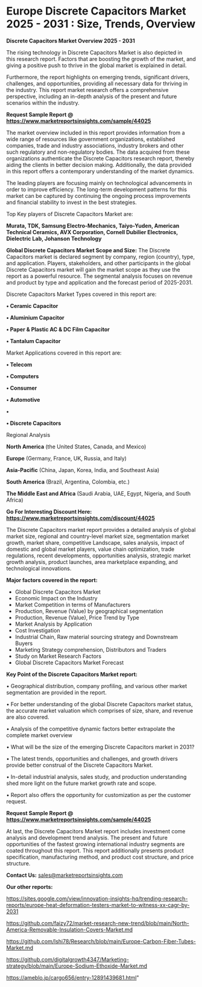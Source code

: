 # Europe Discrete Capacitors Market 2025 - 2031 : Size, Trends, Overview

<Strong> Discrete Capacitors Market Overview 2025 - 2031</strong>

The rising technology in Discrete Capacitors Market is also depicted in this research report. Factors that are boosting the growth of the market, and giving a positive push to thrive in the global market is explained in detail.

Furthermore, the report highlights on emerging trends, significant drivers, challenges, and opportunities, providing all necessary data for thriving in the industry. This report market research offers a comprehensive perspective, including an in-depth analysis of the present and future scenarios within the industry.

<strong>Request Sample Report @ <a href=https://www.marketreportsinsights.com/sample/44025>https://www.marketreportsinsights.com/sample/44025</a></strong>

The market overview included in this report provides information from a wide range of resources like government organizations, established companies, trade and industry associations, industry brokers and other such regulatory and non-regulatory bodies. The data acquired from these organizations authenticate the Discrete Capacitors research report, thereby aiding the clients in better decision making. Additionally, the data provided in this report offers a contemporary understanding of the market dynamics.

The leading players are focusing mainly on technological advancements in order to improve efficiency. The long-term development patterns for this market can be captured by continuing the ongoing process improvements and financial stability to invest in the best strategies.

Top Key players of Discrete Capacitors Market are:

<strong>Murata, TDK, Samsung Electro-Mechanics, Taiyo-Yuden, American Technical Ceramics, AVX Corporation, Cornell Dubilier Electronics, Dielectric Lab, Johanson Technology</strong>

<strong><b>Global Discrete Capacitors Market Scope and Size:</b></strong>
The Discrete Capacitors market is declared segment by company, region (country), type, and application. Players, stakeholders, and other participants in the global Discrete Capacitors market will gain the market scope as they use the report as a powerful resource. The segmental analysis focuses on revenue and product by type and application and the forecast period of 2025-2031.

Discrete Capacitors Market Types covered in this report are:

<strong>•  Ceramic Capacitor

•  Aluminium Capacitor

•  Paper & Plastic AC & DC Film Capacitor

•  Tantalum Capacitor</strong>

Market Applications covered in this report are:

<strong>•  Telecom

•  Computers

•  Consumer

•  Automotive

•  

•  Discrete Capacitors</strong> 

Regional Analysis

<strong>North America</strong> (the United States, Canada, and Mexico)

<strong>Europe</strong> (Germany, France, UK, Russia, and Italy)

<strong>Asia-Pacific</strong> (China, Japan, Korea, India, and Southeast Asia)

<strong>South America</strong> (Brazil, Argentina, Colombia, etc.)

<strong>The Middle East and Africa</strong> (Saudi Arabia, UAE, Egypt, Nigeria, and South Africa)

<strong>Go For Interesting Discount Here: <a href=https://www.marketreportsinsights.com/discount/44025>https://www.marketreportsinsights.com/discount/44025</a></strong>

The Discrete Capacitors market report provides a detailed analysis of global market size, regional and country-level market size, segmentation market growth, market share, competitive Landscape, sales analysis, impact of domestic and global market players, value chain optimization, trade regulations, recent developments, opportunities analysis, strategic market growth analysis, product launches, area marketplace expanding, and technological innovations.

<strong><b>Major factors covered in the report:</b></strong>
<ul>
  <li>Global Discrete Capacitors Market </li>
  <li>Economic Impact on the Industry</li>
  <li>Market Competition in terms of Manufacturers</li>
  <li>Production, Revenue (Value) by geographical segmentation</li>
  <li>Production, Revenue (Value), Price Trend by Type</li>
  <li>Market Analysis by Application</li>
  <li>Cost Investigation</li>
  <li>Industrial Chain, Raw material sourcing strategy and Downstream Buyers</li>
  <li>Marketing Strategy comprehension, Distributors and Traders</li>
  <li>Study on Market Research Factors</li>
  <li>Global Discrete Capacitors Market Forecast</li>
</ul>

<strong><b>Key Point of the Discrete Capacitors Market report:</b></strong>

• Geographical distribution, company profiling, and various other market segmentation are provided in the report.

• For better understanding of the global Discrete Capacitors market status, the accurate market valuation which comprises of size, share, and revenue are also covered.

• Analysis of the competitive dynamic factors better extrapolate the complete market overview

• What will be the size of the emerging Discrete Capacitors market in 2031?

• The latest trends, opportunities and challenges, and growth drivers provide better construal of the Discrete Capacitors Market.

• In-detail industrial analysis, sales study, and production understanding shed more light on the future market growth rate and scope.

• Report also offers the opportunity for customization as per the customer request.

<strong>Request Sample Report @ <a href=https://www.marketreportsinsights.com/sample/44025>https://www.marketreportsinsights.com/sample/44025</a></strong>

At last, the Discrete Capacitors Market report includes investment come analysis and development trend analysis. The present and future opportunities of the fastest growing international industry segments are coated throughout this report. This report additionally presents product specification, manufacturing method, and product cost structure, and price structure.

<strong>Contact Us:</strong>
sales@marketreportsinsights.com

<strong>Our other reports:</strong>

<a href=https://sites.google.com/view/innovation-insights-hq/trending-research-reports/europe-heat-deformation-testers-market-to-witness-xx-cagr-by-2031>https://sites.google.com/view/innovation-insights-hq/trending-research-reports/europe-heat-deformation-testers-market-to-witness-xx-cagr-by-2031</a>

<a href=https://github.com/faizy72/market-research-new-trend/blob/main/North-America-Removable-Insulation-Covers-Market.md>https://github.com/faizy72/market-research-new-trend/blob/main/North-America-Removable-Insulation-Covers-Market.md</a>

<a href=https://github.com/Ishi78/Research/blob/main/Europe-Carbon-Fiber-Tubes-Market.md>https://github.com/Ishi78/Research/blob/main/Europe-Carbon-Fiber-Tubes-Market.md</a>

<a href=https://github.com/digitalgrowth4347/Marketing-strategy/blob/main/Europe-Sodium-Ethoxide-Market.md>https://github.com/digitalgrowth4347/Marketing-strategy/blob/main/Europe-Sodium-Ethoxide-Market.md</a>

<a href=https://ameblo.jp/cargo656/entry-12891439681.html>https://ameblo.jp/cargo656/entry-12891439681.html</a>"
